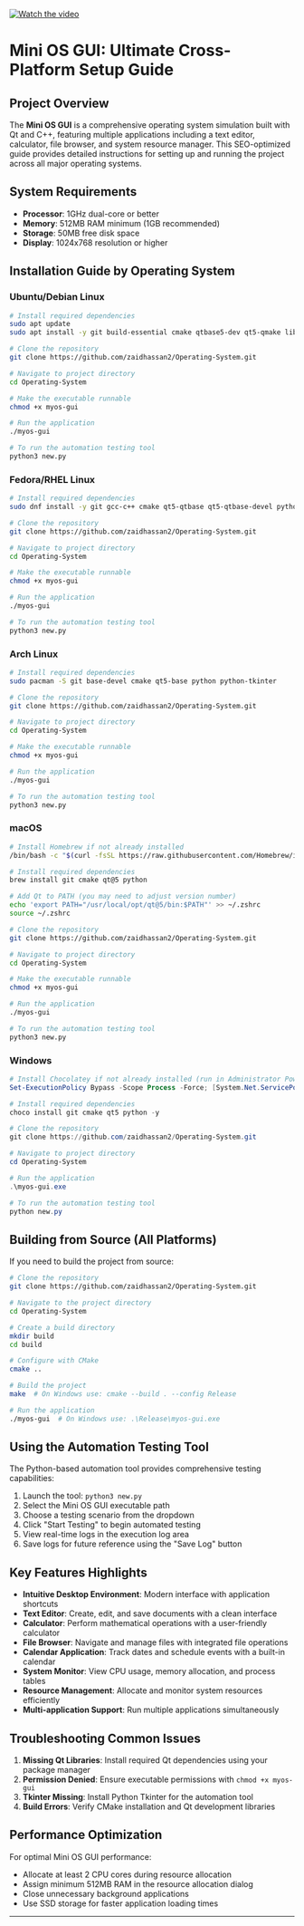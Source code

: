 [![Watch the video](https://img.youtube.com/vi/A4O1GlvfsOc/0.jpg)](https://youtu.be/A4O1GlvfsOc)


# Mini OS GUI: Ultimate Cross-Platform Setup Guide

## Project Overview

The **Mini OS GUI** is a comprehensive operating system simulation built with Qt and C++, featuring multiple applications including a text editor, calculator, file browser, and system resource manager. This SEO-optimized guide provides detailed instructions for setting up and running the project across all major operating systems.

## System Requirements

- **Processor**: 1GHz dual-core or better
- **Memory**: 512MB RAM minimum (1GB recommended)
- **Storage**: 50MB free disk space
- **Display**: 1024x768 resolution or higher

## Installation Guide by Operating System

### Ubuntu/Debian Linux

```bash
# Install required dependencies
sudo apt update
sudo apt install -y git build-essential cmake qtbase5-dev qt5-qmake libqt5widgets5 libqt5gui5 libqt5core5a python3 python3-tk

# Clone the repository
git clone https://github.com/zaidhassan2/Operating-System.git

# Navigate to project directory
cd Operating-System

# Make the executable runnable
chmod +x myos-gui

# Run the application
./myos-gui

# To run the automation testing tool
python3 new.py
```

### Fedora/RHEL Linux

```bash
# Install required dependencies
sudo dnf install -y git gcc-c++ cmake qt5-qtbase qt5-qtbase-devel python3 python3-tkinter

# Clone the repository
git clone https://github.com/zaidhassan2/Operating-System.git

# Navigate to project directory
cd Operating-System

# Make the executable runnable
chmod +x myos-gui

# Run the application
./myos-gui

# To run the automation testing tool
python3 new.py
```

### Arch Linux

```bash
# Install required dependencies
sudo pacman -S git base-devel cmake qt5-base python python-tkinter

# Clone the repository
git clone https://github.com/zaidhassan2/Operating-System.git

# Navigate to project directory
cd Operating-System

# Make the executable runnable
chmod +x myos-gui

# Run the application
./myos-gui

# To run the automation testing tool
python3 new.py
```

### macOS

```bash
# Install Homebrew if not already installed
/bin/bash -c "$(curl -fsSL https://raw.githubusercontent.com/Homebrew/install/HEAD/install.sh)"

# Install required dependencies
brew install git cmake qt@5 python

# Add Qt to PATH (you may need to adjust version number)
echo 'export PATH="/usr/local/opt/qt@5/bin:$PATH"' >> ~/.zshrc
source ~/.zshrc

# Clone the repository
git clone https://github.com/zaidhassan2/Operating-System.git

# Navigate to project directory
cd Operating-System

# Make the executable runnable
chmod +x myos-gui

# Run the application
./myos-gui

# To run the automation testing tool
python3 new.py
```

### Windows

```powershell
# Install Chocolatey if not already installed (run in Administrator PowerShell)
Set-ExecutionPolicy Bypass -Scope Process -Force; [System.Net.ServicePointManager]::SecurityProtocol = [System.Net.ServicePointManager]::SecurityProtocol -bor 3072; iex ((New-Object System.Net.WebClient).DownloadString('https://community.chocolatey.org/install.ps1'))

# Install required dependencies
choco install git cmake qt5 python -y

# Clone the repository
git clone https://github.com/zaidhassan2/Operating-System.git

# Navigate to project directory
cd Operating-System

# Run the application
.\myos-gui.exe

# To run the automation testing tool
python new.py
```

## Building from Source (All Platforms)

If you need to build the project from source:

```bash
# Clone the repository
git clone https://github.com/zaidhassan2/Operating-System.git

# Navigate to the project directory
cd Operating-System

# Create a build directory
mkdir build
cd build

# Configure with CMake
cmake ..

# Build the project
make  # On Windows use: cmake --build . --config Release

# Run the application
./myos-gui  # On Windows use: .\Release\myos-gui.exe
```

## Using the Automation Testing Tool

The Python-based automation tool provides comprehensive testing capabilities:

1. Launch the tool: `python3 new.py`
2. Select the Mini OS GUI executable path
3. Choose a testing scenario from the dropdown
4. Click "Start Testing" to begin automated testing
5. View real-time logs in the execution log area
6. Save logs for future reference using the "Save Log" button

## Key Features Highlights

- **Intuitive Desktop Environment**: Modern interface with application shortcuts
- **Text Editor**: Create, edit, and save documents with a clean interface
- **Calculator**: Perform mathematical operations with a user-friendly calculator
- **File Browser**: Navigate and manage files with integrated file operations
- **Calendar Application**: Track dates and schedule events with a built-in calendar
- **System Monitor**: View CPU usage, memory allocation, and process tables
- **Resource Management**: Allocate and monitor system resources efficiently
- **Multi-application Support**: Run multiple applications simultaneously

## Troubleshooting Common Issues

1. **Missing Qt Libraries**: Install required Qt dependencies using your package manager
2. **Permission Denied**: Ensure executable permissions with `chmod +x myos-gui`
3. **Tkinter Missing**: Install Python Tkinter for the automation tool
4. **Build Errors**: Verify CMake installation and Qt development libraries

## Performance Optimization

For optimal Mini OS GUI performance:

- Allocate at least 2 CPU cores during resource allocation
- Assign minimum 512MB RAM in the resource allocation dialog
- Close unnecessary background applications
- Use SSD storage for faster application loading times

---
